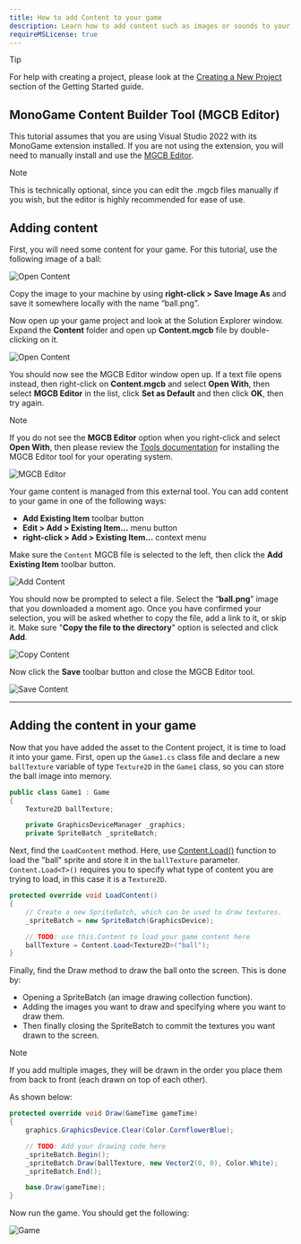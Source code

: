 ```yaml
---
title: How to add Content to your game
description: Learn how to add content such as images or sounds to your game.
requireMSLicense: true
---
```


> [!TIP]
> For help with creating a project, please look at the [Creating a New Project](~/articles/getting_started/index.md) section of the Getting Started guide.

## MonoGame Content Builder Tool (MGCB Editor)

This tutorial assumes that you are using Visual Studio 2022 with its MonoGame extension installed. If you are not using the extension, you will need to manually install and use the [MGCB Editor](~/articles/getting_started/tools/mgcb_editor.md).

> [!NOTE]
> This is technically optional, since you can edit the .mgcb files manually if you wish, but the editor is highly recommended for ease of use.

## Adding content

First, you will need some content for your game. For this tutorial, use the following image of a ball:

![Open Content](~/articles/getting_started/images/ball.png)

Copy the image to your machine by using **right-click > Save Image As** and save it somewhere locally with the name “ball.png”.

Now open up your game project and look at the Solution Explorer window. Expand the **Content** folder and open up **Content.mgcb** file by double-clicking on it.

![Open Content](~/articles/getting_started/images/3_open_content.png)

You should now see the MGCB Editor window open up. If a text file opens instead, then right-click on **Content.mgcb** and select **Open With**, then select **MGCB Editor** in the list, click **Set as Default** and then click **OK**, then try again.

> [!NOTE]
> If you do not see the **MGCB Editor** option when you right-click and select **Open With**, then please review the [Tools documentation](~/articles/getting_started/tools/index.md) for installing the MGCB Editor tool for your operating system.

![MGCB Editor](~/articles/getting_started/images/3_mgcb_editor_tool.png)

Your game content is managed from this external tool. You can add content to your game in one of the following ways:

- **Add Existing Item** toolbar button
- **Edit > Add > Existing Item...** menu button
- **right-click > Add > Existing Item...** context menu

Make sure the `Content` MGCB file is selected to the left, then click the **Add Existing Item** toolbar button.

![Add Content](~/articles/getting_started/images/3_add_content.png)

You should now be prompted to select a file. Select the “**ball.png**” image that you downloaded a moment ago. Once you have confirmed your selection, you will be asked whether to copy the file, add a link to it, or skip it. Make sure "**Copy the file to the directory**" option is selected and click **Add**.

![Copy Content](~/articles/getting_started/images/3_copy_content.png)

Now click the **Save** toolbar button and close the MGCB Editor tool.

![Save Content](~/articles/getting_started/images/3_save_content.png)

---

## Adding the content in your game

Now that you have added the asset to the Content project, it is time to load it into your game. First, open up the `Game1.cs` class file and declare a new `ballTexture` variable of type `Texture2D` in the `Game1` class, so you can store the ball image into memory.

```csharp
public class Game1 : Game
{
    Texture2D ballTexture;

    private GraphicsDeviceManager _graphics;
    private SpriteBatch _spriteBatch;
```

Next, find the `LoadContent` method. Here, use [Content.Load()](xref:Microsoft.Xna.Framework.Content.ContentManager#Microsoft_Xna_Framework_Content_ContentManager_Load__1_System_String_) function to load the "ball" sprite and store it in the `ballTexture` parameter. `Content.Load<T>()` requires you to specify what type of content you are trying to load, in this case it is a `Texture2D`.

```csharp
protected override void LoadContent()
{
    // Create a new SpriteBatch, which can be used to draw textures.
    _spriteBatch = new SpriteBatch(GraphicsDevice);

    // TODO: use this.Content to load your game content here
    ballTexture = Content.Load<Texture2D>("ball");
}
```

Finally, find the Draw method to draw the ball onto the screen. This is done by:

- Opening a SpriteBatch (an image drawing collection function).
- Adding the images you want to draw and specifying where you want to draw them.
- Then finally closing the SpriteBatch to commit the textures you want drawn to the screen.

> [!NOTE]
> If you add multiple images, they will be drawn in the order you place them from back to front (each drawn on top of each other).

As shown below:

```csharp
protected override void Draw(GameTime gameTime)
{
    graphics.GraphicsDevice.Clear(Color.CornflowerBlue);

    // TODO: Add your drawing code here
    _spriteBatch.Begin();
    _spriteBatch.Draw(ballTexture, new Vector2(0, 0), Color.White);
    _spriteBatch.End();

    base.Draw(gameTime);
}
```

Now run the game. You should get the following:

![Game](~/articles/getting_started/images/3_game.png)
